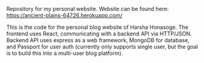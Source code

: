Repository for my personal website. Website can be found here: https://ancient-plains-64726.herokuapp.com/

This is the code for the personal blog website of Harsha Honasoge. The frontend uses React, communicating with a backend API via HTTP/JSON. Backend API uses express as a web framework, MongoDB for database, and Passport for user auth (currently only supports single user, but the goal is to build this into a multi-user blog platform).
